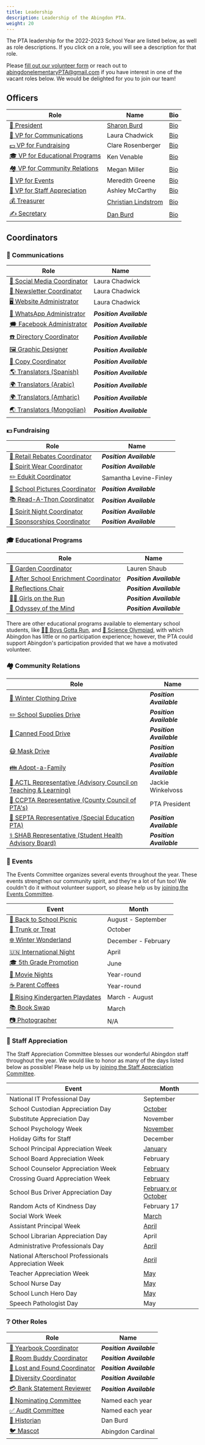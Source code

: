 ```yaml
---
title: Leadership
description: Leadership of the Abingdon PTA.
weight: 20
---
```


The PTA leadership for the 2022-2023 School Year are listed below, as well as role descriptions. If you click on a role, you will see a description for that role.

Please [fill out our volunteer form](https://docs.google.com/forms/d/e/1FAIpQLSdk4KJFIDuigz-EyhdPuWM_GejjZ5rpx9emd6jHxb2xKPQgGA/viewform?usp=sf_link) or reach out to abingdonelementaryPTA@gmail.com if you have interest in one of the vacant roles below. We would be delighted for you to join our team!

## Officers

| Role | Name | Bio |
|-|-|-|
| [🦸 President](/roles/#-president) | [Sharon Burd](mailto:abingdonptapresident@gmail.com) | [Bio](</2022/05/officer-bios/#-sharon-burd--president>) |
| [📣 VP for Communications](/roles/#-vice-president) | Laura Chadwick | [Bio](</2022/05/officer-bios/#-laura-chadwick--vp-for-communications>) |
| [💵 VP for Fundraising](/roles/#-vice-president) | Clare Rosenberger | [Bio](</2022/05/officer-bios/#-clare-rosenberger--vp-for-fundraising>) |
| [🎓 VP for Educational Programs](/roles/#-vice-president) | Ken Venable | [Bio](</2022/05/officer-bios/#-ken-venable--vp-for-educational-programs>) |
| [🏘️ VP for Community Relations](/roles/#-vice-president) | Megan Miller | [Bio](</2022/05/officer-bios/#-megan-miller--vp-for-community-relations>) |
| [🎉 VP for Events](/roles/#-vice-president) | Meredith Greene | [Bio](</2022/05/officer-bios/#-meredith-greene--vp-for-events>) |
| [🙏 VP for Staff Appreciation](/roles/#-vice-president) | Ashley McCarthy | [Bio](</2022/05/officer-bios/#-ashley-farrugia--vp-for-staff-appreciation>) |
| [💰 Treasurer](/roles/#-treasurer) | [Christian Lindstrom](mailto:abingdonptatreasurer@gmail.com) | [Bio](</2022/05/officer-bios/#-christian-lindstrom--treasurer>) |
| [✍️ Secretary](/roles/#-secretary) | [Dan Burd](mailto:abingdonptasecretary@gmail.com) | [Bio](</2022/05/officer-bios/#-dan-burd--secretary>) |

## Coordinators

### 📣 Communications

| Role | Name |
|-|-|
| [📱 Social Media Coordinator](/roles/#-social-media-coordinator) | Laura Chadwick |
| [📰 Newsletter Coordinator](/roles/#-newsletter-coordinator) | Laura Chadwick |
| [🖥️ Website Administrator](/roles/#-website-administrator) | Laura Chadwick |
| [💬 WhatsApp Administrator](/roles/#-whatsapp-administrator) | ***Position Available*** |
| [🗯️ Facebook Administrator](/roles/#-facebook-administrator) | ***Position Available*** |
| [☎️ Directory Coordinator](/roles/#-directory-coordinator) | ***Position Available*** |
| [🖼️ Graphic Designer](/roles/#-graphic-designer) | ***Position Available*** |
| [📄 Copy Coordinator](/roles/#-copy-coordinator) | ***Position Available*** |
| [🌎 Translators (Spanish)](/roles/#-translator) | ***Position Available*** |
| [🌍 Translators (Arabic)](/roles/#-translator) | ***Position Available*** |
| [🌍 Translators (Amharic)](/roles/#-translator) | ***Position Available*** |
| [🌏 Translators (Mongolian)](/roles/#-translator) | ***Position Available*** |

### 💵 Fundraising

| Role | Name |
|-|-|
| [💸 Retail Rebates Coordinator](/roles/#-retail-rebates-coordinator) | ***Position Available*** |
| [👕 Spirit Wear Coordinator](/roles/#-spirit-wear-coordinator) | ***Position Available*** |
| [✏️ Edukit Coordinator](/roles/#-edukit-coordinator) | Samantha Levine-Finley |
| [📸 School Pictures Coordinator](/roles/#-school-pictures-coordinator) | ***Position Available*** |
| [📚 Read-A-Thon Coordinator](/roles/#-read-a-thon-coordinator) | ***Position Available*** |
| [🌯 Spirit Night Coordinator](/roles/#-spirit-night-coordinator) | ***Position Available*** |
| [🤝 Sponsorships Coordinator](/roles/#-sponsorships-coordinator) | ***Position Available*** |

### 🎓 Educational Programs

| Role | Name |
|-|-|
| [🍅 Garden Coordinator](/roles/#-garden-coordinator) | Lauren Shaub |
| [🔔 After School Enrichment Coordinator](/roles/#-after-school-enrichment-coordinator) | ***Position Available*** |
| [🎨 Reflections Chair](/roles/#-reflections-chair) | ***Position Available*** |
| [🏃‍♀️ Girls on the Run](/roles/#-girls-on-the-run) | ***Position Available*** |
| [🧠 Odyssey of the Mind](/roles/#-odyssey-of-the-mind) | ***Position Available*** |

There are other educational programs available to elementary school students, like [🏃‍♂️ Boys Gotta Run](https://www.boysgottarun.com), and [🔬 Science Olympiad](https://www.soinc.org/), with which Abingdon has little or no participation experience; however, the PTA could support Abingdon's participation provided that we have a motivated volunteer.

### 🏘️ Community Relations

| Role | Name |
|-|-|
| [🧥 Winter Clothing Drive](/roles/#-winter-clothing-drive) | ***Position Available*** |
| [✏️ School Supplies Drive](/roles/#-school-supplies-drive) | ***Position Available*** |
| [🥫 Canned Food Drive](/roles/#-canned-food-drive) | ***Position Available*** |
| [😷 Mask Drive](/roles/#-mask-drive) | ***Position Available*** |
| [👪 Adopt-a-Family](/roles/#-adopt-a-family) | ***Position Available*** |
| [🧮 ACTL Representative (Advisory Council on Teaching & Learning)](/roles/#-actl-representative) | Jackie Winkelvoss |
| [🏫 CCPTA Representative (County Council of PTA's)](/roles/#-ccpta-representative) | PTA President |
| [🏫 SEPTA Representative (Special Education PTA)](/roles/#-septa-representative) | ***Position Available*** |
| [⚕️ SHAB Representative (Student Health Advisory Board)](/roles/#-shab-representative) | ***Position Available*** |

### 🎉 Events

The Events Committee organizes several events throughout the year. These events strengthen our community spirit, and they're a lot of fun too! We couldn't do it without volunteer support, so please help us by [joining the Events Committee](https://docs.google.com/forms/d/e/1FAIpQLSdk4KJFIDuigz-EyhdPuWM_GejjZ5rpx9emd6jHxb2xKPQgGA/viewform?usp=sf_link).

| Event | Month |
|-|-|
| [👋 Back to School Picnic](/roles/#-back-to-school-picnic) | August - September |
| [🎃 Trunk or Treat](/roles/#-trunk-or-treat) | October |
| [❄️ Winter Wonderland](/roles/#-winter-wonderland) | December - February |
| [🇺🇳 International Night](/roles/#-international-night) | April |
| [🎓 5th Grade Promotion](/roles/#-5th-grade-promotion) | June |
| [🍿 Movie Nights](/roles/#-movie-nights) | Year-round |
| [☕ Parent Coffees](/roles/#-parent-coffees) | Year-round |
| [🎈 Rising Kindergarten Playdates](/roles/#-rising-kindergarten-playdates) | March - August |
| [📚 Book Swap](/roles/#-book-swap) | March |
| [📷 Photographer](/roles/#-photographer) | N/A |

### 🙏 Staff Appreciation

The Staff Appreciation Committee blesses our wonderful Abingdon staff throughout the year. We would like to honor as many of the days listed below as possible! Please help us by [joining the Staff Appreciation Committee](https://docs.google.com/forms/d/e/1FAIpQLSdk4KJFIDuigz-EyhdPuWM_GejjZ5rpx9emd6jHxb2xKPQgGA/viewform?usp=sf_link).

| Event | Month |
|-|-|
| National IT Professional Day | September |
| School Custodian Appreciation Day | [October](https://www.apsva.us/post/national-custodian-appreciation-day-october-2-2021/) |
| Substitute Appreciation Day | November |
| School Psychology Week | [November](https://ala-apa.org/nlwd/) |
| Holiday Gifts for Staff | December |
| School Principal Appreciation Week | [January](https://www.governor.virginia.gov/newsroom/proclamations/proclamation/virginia-school-principal-appreciation-week.html) |
| School Board Appreciation Week | February |
| School Counselor Appreciation Week | [February](https://www.governor.virginia.gov/newsroom/proclamations/proclamation/national-school-counseling-week-1.html) |
| Crossing Guard Appreciation Week | [February](https://www.apsva.us/post/celebrate-crossing-guard-appreciation-week-2022-feb-7-11/) |
| School Bus Driver Appreciation Day | [February or October](https://www.governor.virginia.gov/newsroom/proclamations/proclamation/national-school-bus-safety-week-and-school-bus-transportation-employees-appreciation-day-3.html) |
| Random Acts of Kindness Day | February 17 |
| Social Work Week | [March](https://www.sswaa.org/school-social-work-week) |
| Assistant Principal Week | [April](https://www.naesp.org/programs/recognition/assistant-principals-week-ap-week/) |
| School Librarian Appreciation Day | April |
| Administrative Professionals Day | [April](https://en.wikipedia.org/wiki/Administrative_Professionals_Day) |
| National Afterschool Professionals Appreciation Week | [April](https://www.apsva.us/post/aps-celebrates-national-afterschool-professionals-appreciation-week/) |
| Teacher Appreciation Week | [May](https://www.doe.virginia.gov/teaching/recognition/index.shtml) |
| School Nurse Day | [May](https://www.governor.virginia.gov/newsroom/proclamations/proclamation/school-nurse-day-1.html) |
| School Lunch Hero Day | [May](https://schoolnutrition.org/schoollunchheroday/) |
| Speech Pathologist Day | May |

### ❔ Other Roles

| Role | Name |
|-|-|
| [📖 Yearbook Coordinator](/roles/#-yearbook-coordinator) | ***Position Available*** |
| [🍎 Room Buddy Coordinator](/roles/#-room-buddy-coordinator) | ***Position Available*** |
| [🧸 Lost and Found Coordinator](/roles/#-lost-and-found-coordinator) | ***Position Available*** |
| [🗽 Diversity Coordinator](/roles/#-diversity-coordinator) | ***Position Available*** |
| [💳 Bank Statement Reviewer](/roles/#-bank-statement-reviewer) | ***Position Available*** |
| [🙋 Nominating Committee](/roles/#-nominating-committee) | Named each year |
| [✅ Audit Committee](/roles/#-audit-committee) | Named each year |
| [📜 Historian](/roles/#-historian) | Dan Burd |
| [🐦 Mascot](/roles/#-mascot) | Abingdon Cardinal |